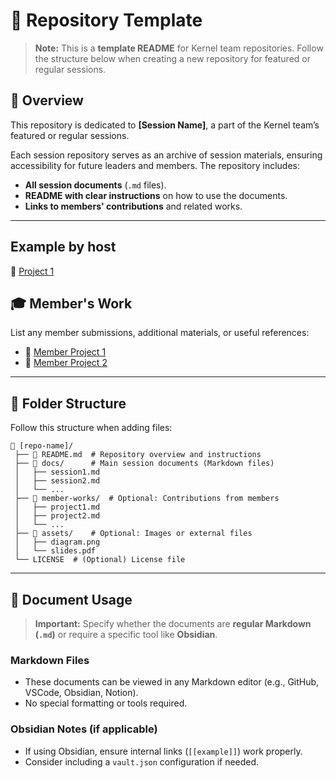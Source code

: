 # 📌 Repository Template

> **Note:** This is a **template README** for Kernel team repositories. Follow the structure below when creating a new repository for featured or regular sessions.

## 📝 Overview

This repository is dedicated to **[Session Name]**, a part of the Kernel team’s featured or regular sessions.

Each session repository serves as an archive of session materials, ensuring accessibility for future leaders and members. The repository includes:

- **All session documents** (`.md` files).
- **README with clear instructions** on how to use the documents.
- **Links to members' contributions** and related works.


---
## Example by host

📄 [Project 1](https://github.com/Computing-Society-CSC/.github)

## 🎓 Member's Work

List any member submissions, additional materials, or useful references:
- 📄 [Member Project 1](https://github.com/Computing-Society-CSC/.github)
- 📄 [Member Project 2](https://github.com/Computing-Society-CSC/.github)

---
## 📂 Folder Structure

Follow this structure when adding files:

```
📁 [repo-name]/
 ├── 📄 README.md  # Repository overview and instructions
 ├── 📂 docs/      # Main session documents (Markdown files)
 │   ├── session1.md
 │   ├── session2.md
 │   └── ...
 ├── 📂 member-works/  # Optional: Contributions from members
 │   ├── project1.md
 │   ├── project2.md
 │   └── ...
 ├── 📂 assets/    # Optional: Images or external files
 │   ├── diagram.png
 │   └── slides.pdf
 └── LICENSE  # (Optional) License file
```

---

## 📖 Document Usage

> **Important:** Specify whether the documents are **regular Markdown (`.md`)** or require a specific tool like **Obsidian**.

### Markdown Files
- These documents can be viewed in any Markdown editor (e.g., GitHub, VSCode, Obsidian, Notion).
- No special formatting or tools required.

### Obsidian Notes (if applicable)
- If using Obsidian, ensure internal links (`[[example]]`) work properly.
- Consider including a `vault.json` configuration if needed.

